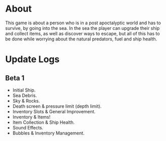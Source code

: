 # About
This game is about a person who is in a post apoctalyptic world and has to survive, by going into the sea. 
In the sea the player can upgrade their ship and collect items, as well as discover ways to escape, but all
of this has to be done while worrying about the natural predators, fuel and ship health.

# Update Logs
## Beta 1
+ Initial Ship.
+ Sea Debris.
+ Sky & Rocks.
+ Death screen & pressure limit (depth limit).
+ Inventory Slots & General Improvement.
+ Inventory & Items!
+ Item Collection & Ship Health.
+ Sound Effects.
+ Bubbles & Inventory Management.

